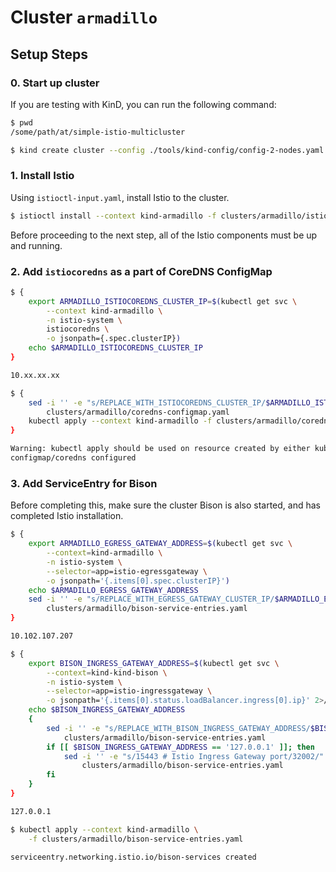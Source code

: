 # Cluster `armadillo`

## Setup Steps

### 0. Start up cluster

If you are testing with KinD, you can run the following command:

```bash
$ pwd
/some/path/at/simple-istio-multicluster

$ kind create cluster --config ./tools/kind-config/config-2-nodes.yaml --name armadillo
```

### 1. Install Istio

Using `istioctl-input.yaml`, install Istio to the cluster.

```bash
$ istioctl install --context kind-armadillo -f clusters/armadillo/istioctl-input.yaml
```

Before proceeding to the next step, all of the Istio components must be up and running.

### 2. Add `istiocoredns` as a part of CoreDNS ConfigMap

```bash
$ {
    export ARMADILLO_ISTIOCOREDNS_CLUSTER_IP=$(kubectl get svc \
        --context kind-armadillo \
        -n istio-system \
        istiocoredns \
        -o jsonpath={.spec.clusterIP})
    echo $ARMADILLO_ISTIOCOREDNS_CLUSTER_IP
}

10.xx.xx.xx

$ {
    sed -i '' -e "s/REPLACE_WITH_ISTIOCOREDNS_CLUSTER_IP/$ARMADILLO_ISTIOCOREDNS_CLUSTER_IP/" \
        clusters/armadillo/coredns-configmap.yaml
    kubectl apply --context kind-armadillo -f clusters/armadillo/coredns-configmap.yaml
}

Warning: kubectl apply should be used on resource created by either kubectl create --save-config or kubectl apply
configmap/coredns configured
```

### 3. Add ServiceEntry for Bison

Before completing this, make sure the cluster Bison is also started, and has completed Istio installation.

```bash
$ {
    export ARMADILLO_EGRESS_GATEWAY_ADDRESS=$(kubectl get svc \
        --context=kind-armadillo \
        -n istio-system \
        --selector=app=istio-egressgateway \
        -o jsonpath='{.items[0].spec.clusterIP}')
    echo $ARMADILLO_EGRESS_GATEWAY_ADDRESS
    sed -i '' -e "s/REPLACE_WITH_EGRESS_GATEWAY_CLUSTER_IP/$ARMADILLO_EGRESS_GATEWAY_ADDRESS/" \
        clusters/armadillo/bison-service-entries.yaml
}

10.102.107.207

$ {
    export BISON_INGRESS_GATEWAY_ADDRESS=$(kubectl get svc \
        --context=kind-kind-bison \
        -n istio-system \
        --selector=app=istio-ingressgateway \
        -o jsonpath='{.items[0].status.loadBalancer.ingress[0].ip}' 2>/dev/null || echo '127.0.0.1')
    echo $BISON_INGRESS_GATEWAY_ADDRESS
    {
        sed -i '' -e "s/REPLACE_WITH_BISON_INGRESS_GATEWAY_ADDRESS/$BISON_INGRESS_GATEWAY_ADDRESS/" \
            clusters/armadillo/bison-service-entries.yaml
        if [[ $BISON_INGRESS_GATEWAY_ADDRESS == '127.0.0.1' ]]; then
            sed -i '' -e "s/15443 # Istio Ingress Gateway port/32002/" \
                clusters/armadillo/bison-service-entries.yaml
        fi
    }
}

127.0.0.1

$ kubectl apply --context kind-armadillo \
    -f clusters/armadillo/bison-service-entries.yaml

serviceentry.networking.istio.io/bison-services created
```
